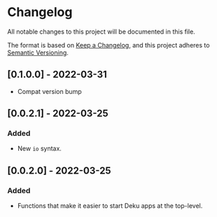 # Changelog

All notable changes to this project will be documented in this file.

The format is based on [Keep a Changelog](https://keepachangelog.com/en/1.0.0/),
and this project adheres to [Semantic Versioning](https://semver.org/spec/v2.0.0.html).


## [0.1.0.0] - 2022-03-31

- Compat version bump

## [0.0.2.1] - 2022-03-25

### Added

- New `io` syntax.

## [0.0.2.0] - 2022-03-25

### Added

- Functions that make it easier to start Deku apps at the top-level.
